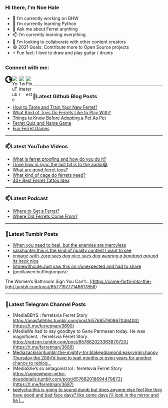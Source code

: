 ### Hi there, I'm Noe Hale

- 🔭 I’m currently working on BHW
- 🌱 I’m currently learning Python
- 💬 Ask me about Ferret anything
- 📫 I’m currently learning everything
- 🔭 I’m looking to collaborate with other content creators
- 😄 2021 Goals: Contribute more to Open Source projects
- ⚡ Fun fact: I love to draw and play guitar / drums

### Connect with me:

[<img align="left" alt="ferretvoice.com" width="22px" src="https://raw.githubusercontent.com/iconic/open-iconic/master/svg/globe.svg" />](https://ferretvoice.com)
[<img align="left" alt="YouTube" width="22px" src="https://cdn.jsdelivr.net/npm/simple-icons@v3/icons/youtube.svg" />](https://www.youtube.com/channel/UCk665XTfaMLVwFVWUmgnDiw)
[<img align="left" alt="Twitter" width="22px" src="https://cdn.jsdelivr.net/npm/simple-icons@v3/icons/twitter.svg" />](https://twitter.com/voiceferret)
[<img align="left" alt="Pinterest" width="22px" src="https://cdn.jsdelivr.net/npm/simple-icons@v3/icons/pinterest.svg" />](https://www.pinterest.com/voiceferret/)

<br />

---
### 🔭Latest Github Blog Posts
<!-- GITHUB:START -->
- [How to Tame and Train Your New Ferret?](http://noehale.github.io/how-to-tame-and-train-your-new-ferret/)
- [What Kind of Toys Do Ferrets Like to Play With?](http://noehale.github.io/what-kind-of-toys-do-ferrets-like-to-play-with/)
- [Things to Know Before Adopting a Pet As Pet](http://noehale.github.io/things-to-know-before-adopting-a-pet-as-pet/)
- [Ferret Quiz and Name Game](http://noehale.github.io/ferret-quiz/)
- [Fun Ferret Games](http://noehale.github.io/fun-ferret-games/)
<!-- GITHUB:END -->
---
### 📫Latest YouTube Videos

<!-- YOUTUBE:START -->
- [What is ferret proofing and how do you do it?](https://www.youtube.com/watch?v=81Syh_DJBQQ)
- [I love how in sync the last bit is to the audio😂](https://www.youtube.com/watch?v=WHBeGHwSlGY)
- [What are good ferret toys?](https://www.youtube.com/watch?v=tPxRilBzc0s)
- [What kind of cage do ferrets need?](https://www.youtube.com/watch?v=xzz6hC3sR5A)
- [40+ Best Ferret Tattoo Idea](https://www.youtube.com/watch?v=KIKqduR6Xcs)
<!-- YOUTUBE:END -->

---
### 📫Latest Podcast

<!-- PODCAST:START -->
- [Where to Get a Ferret?](https://anchor.fm/ferretvoice/episodes/Where-to-Get-a-Ferret-erurfu)
- [Where Did Ferrets Come From?](https://anchor.fm/ferretvoice/episodes/Where-Did-Ferrets-Come-From-eruq8g)
<!-- PODCAST:END -->
---
### 📝Latest Tumblr Posts

<!-- TUMBLR:START -->
- [When you need to heal, but the enemies are mercyless](https://come-forth-into-the-light.tumblr.com/post/657855677663002624)
- [sasshunter:this is the kind of quality content I want to see](https://come-forth-into-the-light.tumblr.com/post/657810393328189440)
- [engage-with-zorp:*sees dog* nice
*sees dog wearing a bandana around its neck* nice](https://come-forth-into-the-light.tumblr.com/post/657787729304748032)
- [hitmewithcute:Just saw this on r/unexpected and had to share](https://come-forth-into-the-light.tumblr.com/post/657765081324650496)
- [penllawen:huffingtonpost:

The Women’s Bathroom Sign You Can’t...](https://come-forth-into-the-light.tumblr.com/post/657719777146617856)
<!-- TUMBLR:END -->
---
### 📝Latest Telegram Channel Posts

<!-- TELEGRAM:START -->
- [MediaBBYS : ferretsvia Ferret Story https://anasfalhhhs.tumblr.com/post/657685790867046400](https://t.me/ferretman/3690)
- [MediaWe had to say goodbye to Gene Parmesan today. He was magnificent. : ferretsvia Ferret Story https://redzgn.tumblr.com/post/657682023363870720](https://t.me/ferretman/3689)
- [Mediazackisontumblr:the-mighty-tor:blakegdiamond:easyvirgin:happy Thursday the 20thI’d have to wait months or even years for another chance to reblog...](https://t.me/ferretman/3688)
- [MediaShe’s so antagonist lol : ferretsvia Ferret Story https://somewhere-inthe-deepdetails.tumblr.com/post/657682018694479872](https://t.me/ferretman/3687)
- [keelychu:this is going to sound dumb but does anyone else feel like they have good and bad face days? like some days i’ll look in the mirror and be l...](https://t.me/ferretman/3686)
<!-- TELEGRAM:END -->
